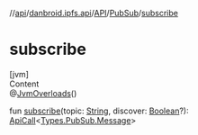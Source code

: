 //[api](../../../index.md)/[danbroid.ipfs.api](../../index.md)/[API](../index.md)/[PubSub](index.md)/[subscribe](subscribe.md)



# subscribe  
[jvm]  
Content  
@[JvmOverloads](https://kotlinlang.org/api/latest/jvm/stdlib/kotlin.jvm/-jvm-overloads/index.html)()  
  
fun [subscribe](subscribe.md)(topic: [String](https://kotlinlang.org/api/latest/jvm/stdlib/kotlin/-string/index.html), discover: [Boolean](https://kotlinlang.org/api/latest/jvm/stdlib/kotlin/-boolean/index.html)?): [ApiCall](../../-api-call/index.md)<[Types.PubSub.Message](../../-types/-pub-sub/-message/index.md)>  



